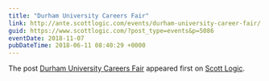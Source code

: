 ```yaml
---
title: "Durham University Careers Fair"
link: http://ante.scottlogic.com/events/durham-university-career-fair/
guid: https://www.scottlogic.com/?post_type=events&p=5086
eventDate: 2018-11-07
pubDateTime: 2018-06-11 08:40:29 +0000
---
```


<p>The post <a rel="nofollow" href="http://ante.scottlogic.com/events/durham-university-career-fair/">Durham University Careers Fair</a> appeared first on <a rel="nofollow" href="http://ante.scottlogic.com">Scott Logic</a>.</p>